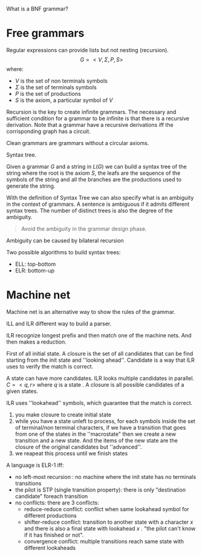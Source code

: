 What is a BNF grammar? 


# Free grammars

Regular expressions can provide lists but not nesting (recursion). 
 $$G =<V,\Sigma,P,S>$$
 where:
 - $V$ is the set of non terminals symbols
 - $\Sigma$ is the set of terminals symbols
 - $P$ is the set of productions 
 - $S$ is the axiom, a particular symbol of $V$ 


Recursion is the key to create infinite grammars. The necessary and sufficient condition for a grammar to be infinite is that there is a recursive derivation. Note that a grammar have a recursive derivations iff the corrisponding graph has a circuit. 

Clean grammars are grammars without a circular axioms. 

Syntax tree. 

Given a grammar $G$ and a string in $L(G)$ we can build a syntax tree of the string where the root is the axiom $S$, the leafs are the sequence of the symbols of the string and all the branches are the productions used to generate the string. 


With the definition of Syntax Tree we can also specify what is an ambiguity in the context of grammars.
A sentence is ambiguous if it admits different syntax trees. The number of distinct trees is also the degree of the ambiguity.

> Avoid the ambiguity in the grammar design phase. 

Ambiguity can be caused by bilateral recursion


Two possible algorithms to build syntax trees: 

- ELL: top-bottom 
- ELR: bottom-up 

# Machine net 

Machine net is an alternative way to show the rules of the grammar. 

ILL and ILR different way to build a parser. 

ILR recognize longest prefix and then match one of the machine nets. And then makes a reduction. 

First of all initial state. A closure is the set of all candidates that can be find starting from the init state and ''looking ahead''. Candidate is a way that ILR uses to verify the match is correct. 

A state can have more candidates. ILR looks multiple candidates in parallel. $C=<q,r>$ where $q$ is a state . A closure is all possible candidates of a given states. 

ILR uses ''lookahead'' symbols, which guarantee that the match is correct. 

1) you make closure to create initial state
2) while you have a state unleft to process, for each symbols inside the set of terminal/non terminal characters, if we have a transition that goes from one of the states in the ''macrostate" then we create a new transition and a new state. And the items of the new state are the closure of the original candidates but ''advanced''. 
3) we reapeat this process until we finish states


A language is ELR-1 iff: 

- no left-most recursion : no machine where the init state has no terminals transitions 
- the pilot is STP (single transition property): there is only "destination candidate" foreach transition 
- no conflicts: there are 3 conflicts:
	- reduce-reduce conflict: conflict when same lookahead symbol for different productions 
	- shifter-reduce conflict: transition to another state with a character $x$ and there is also a final state with lookahead $x$ . "the pilot can't know if it has finished or not". 
	- convergence conflict: multiple transitions reach same state with different lookaheads 
